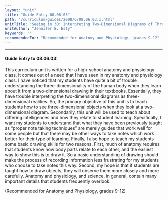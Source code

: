 ```yaml
---
layout: "unit"
title: "Guide Entry 08.06.03"
path: "/curriculum/guides/2008/6/08.06.03.x.html"
unitTitle: "Seeing in 3D: Interpreting Two-Dimensional Diagrams of Three-Dimensional Objects"
unitAuthor: "Jennifer B. Esty"
keywords: ""
recommendedFor: "Recommended for Anatomy and Physiology, grades 9-12"
---
```

<body>
<hr/>
 <h4>
  Guide Entry to 08.06.03:
 </h4>
 <p>
  This curriculum unit is written for a high-school anatomy and physiology class. It comes out of a need that I have seen in my anatomy and physiology class. I have noticed that my students have quite a bit of trouble understanding the three-dimensionality of the human body when they learn about it from a two-dimensional drawing in their textbooks. Essentially, they have trouble interpreting the two-dimensional diagrams as three-dimensional realities. So, the primary objective of this unit is to teach students how to see three-dimensional objects when they look at a two-dimensional diagram. Secondarily, this unit will be used to teach about differing intelligences and how they relate to student learning. Specifically, I want my students to understand that what they have been previously taught as “proper note taking techniques” are merely guides that work well for some people but that there may be other ways to take notes which work better for their type of learning. Finally, I also hope to teach my students some basic drawing skills for two reasons. First, much of anatomy requires that students know how body parts relate to each other, and the easiest way to show this is to draw it. So a basic understanding of drawing should make the process of recording information less frustrating for my students who choose to take notes this way. Second, my hope is that if students are taught how to draw objects, they will observe them more closely and more carefully. Anatomy and physiology, and science, in general, contain many important details that students frequently overlook.
 </p>
<p>
  (Recommended for Anatomy and Physiology, grades 9-12)
 </p>




</body>